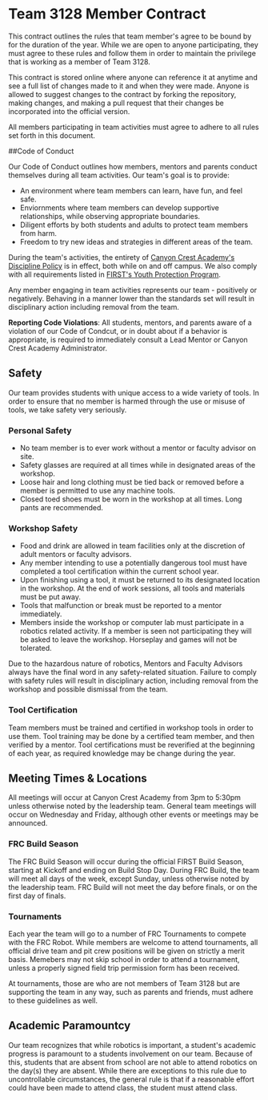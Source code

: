 Team 3128 Member Contract
=====

This contract outlines the rules that team member's agree to be bound by for the duration of the year. While we are open to anyone participating, they must agree to these rules and follow them in order to maintain the privilege that is working as a member of Team 3128.

This contract is stored online where anyone can reference it at anytime and see a full list of changes made to it and when they were made. Anyone is allowed to suggest changes to the contract by forking the repository, making changes, and making a pull request that their changes be incorporated into the official version.

All members participating in team activities must agree to adhere to all rules set forth in this document. 

##Code of Conduct

Our Code of Conduct outlines how members, mentors and parents conduct themselves during all team activities. Our team's goal is to provide:
* An environment where team members can learn, have fun, and feel safe.
* Enviornments where team members can develop supportive relationships, while observing appropriate boundaries.
* Diligent efforts by both students and adults to protect team members from harm.
* Freedom to try new ideas and strategies in different areas of the team.

During the team's activities, the entirety of [Canyon Crest Academy's Discipline Policy](http://cc.sduhsd.net/documents/KeyInfo/Discipline%20Policy15-16.pdf) is in effect, both while on and off campus. We also comply with all requirements listed in [FIRST's Youth Protection Program](http://www.firstinspires.org/resource-library/youth-protection-policy).

Any member engaging in team activities represents our team - positively or negatively. Behaving in a manner lower than the standards set will result in disciplinary action including removal from the team.

**Reporting Code Violations**: All students, mentors, and parents aware of a violation of our Code of Condcut, or in doubt about if a behavior is appropriate, is required to immediately consult a Lead Mentor or Canyon Crest Academy Administrator.

## Safety
Our team provides students with unique access to a wide variety of tools. In order to ensure that no member is harmed through the use or misuse of tools, we take safety very seriously.

### Personal Safety
* No team member is to ever work without a mentor or faculty advisor on site.
* Safety glasses are required at all times while in designated areas of the workshop. 
* Loose hair and long clothing must be tied back or removed before a member is permitted to use any machine tools.
* Closed toed shoes must be worn in the workshop at all times. Long pants are recommended.

### Workshop Safety
* Food and drink are allowed in team facilities only at the discretion of adult mentors or faculty advisors.
* Any member intending to use a potentially dangerous tool must have completed a tool certification within the current school year.
* Upon finishing using a tool, it must be returned to its designated location in the workshop. At the end of work sessions, all tools and materials must be put away.
* Tools that malfunction or break must be reported to a mentor immediately.
* Members inside the workshop or computer lab must participate in a robotics related activity. If a member is seen not participating they will be asked to leave the workshop. Horseplay and games will not be tolerated.

Due to the hazardous nature of robotics, Mentors and Faculty Advisors always have the final word in any safety-related situation. Failure to comply with safety rules will result in disciplinary action, including removal from the workshop and possible dismissal from the team.

### Tool Certification
Team members must be trained and certified in workshop tools in order to use them. Tool training may be done by a certified team member, and then verified by a mentor. Tool certifications must be reverified at the beginning of each year, as required knowledge may be change during the year.

## Meeting Times & Locations
All meetings will occur at Canyon Crest Academy from 3pm to 5:30pm unless otherwise noted by the leadership team. General team meetings will occur on Wednesday and Friday, although other events or meetings may be announced.

### FRC Build Season
The FRC Build Season will occur during the official FIRST Build Season, starting at Kickoff and ending on Build Stop Day. During FRC Build, the team will meet all days of the week, except Sunday, unless otherwise noted by the leadership team. FRC Build will not meet the day before finals, or on the first day of finals.

### Tournaments
Each year the team will go to a number of FRC Tournaments to compete with the FRC Robot. While members are welcome to attend tournaments, all official drive team and pit crew positions will be given on strictly a merit basis. Memebers may not skip school in order to attend a tournament, unless a properly signed field trip permission form has been received.

At tournaments, those are who are not members of Team 3128 but are supporting the team in any way, such as parents and friends, must adhere to these guidelines as well.

## Academic Paramountcy 
Our team recognizes that while robotics is important, a student's academic progress is paramount to a students involvement on our team. Because of this, students that are absent from school are not able to attend robotics on the day(s) they are absent. While there are exceptions to this rule due to uncontrollable circumstances, the general rule is that if a reasonable effort could have been made to attend class, the student must attend class.
